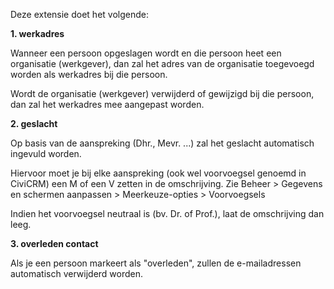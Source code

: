 Deze extensie doet het volgende:

**1. werkadres**

Wanneer een persoon opgeslagen wordt en die persoon heet een organisatie (werkgever), dan zal het adres van de organisatie toegevoegd worden als werkadres bij die persoon.

Wordt de organisatie (werkgever) verwijderd of gewijzigd bij die persoon, dan zal het werkadres mee aangepast worden.

**2. geslacht**

Op basis van de aanspreking (Dhr., Mevr. ...) zal het geslacht automatisch ingevuld worden.

Hiervoor moet je bij elke aanspreking (ook wel voorvoegsel genoemd in CiviCRM) een M of een V zetten in de omschrijving.
Zie Beheer > Gegevens en schermen aanpassen > Meerkeuze-opties > Voorvoegsels

Indien het voorvoegsel neutraal is (bv. Dr. of Prof.), laat de omschrijving dan leeg.

**3. overleden contact**

Als je een persoon markeert als "overleden", zullen de e-mailadressen automatisch verwijderd worden.
